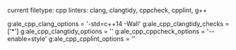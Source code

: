 current filetype: cpp
linters: clang, clangtidy, cppcheck, cpplint, g++

g:ale_cpp_clang_options = '-std=c++14 -Wall'
g:ale_cpp_clangtidy_checks = ['*']
g:ale_cpp_clangtidy_options = ''
g:ale_cpp_cppcheck_options = '--enable=style'
g:ale_cpp_cpplint_options = ''

